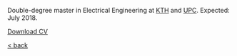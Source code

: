 Double-degree master in Electrical Engineering at [KTH](https://www.kth.se/profile/lucasrg/) and [UPC](http://www.upc.edu). Expected: July 2018.
 
[Download CV](files/CV/CV.pdf)

[< back](index.md)
